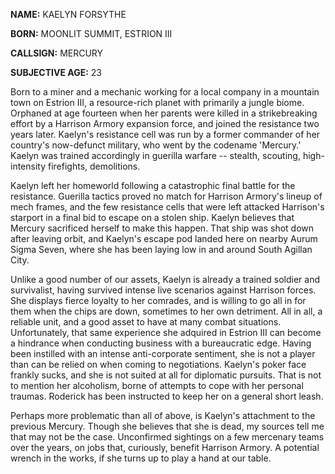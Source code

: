 **NAME:** KAELYN FORSYTHE

**BORN:** MOONLIT SUMMIT, ESTRION III

**CALLSIGN:** MERCURY

**SUBJECTIVE AGE:** 23

Born to a miner and a mechanic working for a local company in a mountain town on Estrion III, a resource-rich planet with primarily a jungle biome. Orphaned at age fourteen when her parents were killed in a strikebreaking effort by a Harrison Armory expansion force, and joined the resistance two years later. Kaelyn's resistance cell was run by a former commander of her country's now-defunct military, who went by the codename 'Mercury.' Kaelyn was trained accordingly in guerilla warfare -- stealth, scouting, high-intensity firefights, demolitions.

Kaelyn left her homeworld following a catastrophic final battle for the resistance. Guerilla tactics proved no match for Harrison Armory's lineup of mech frames, and the few resistance cells that were left attacked Harrison's starport in a final bid to escape on a stolen ship. Kaelyn believes that Mercury sacrificed herself to make this happen. That ship was shot down after leaving orbit, and Kaelyn's escape pod landed here on nearby Aurum Sigma Seven, where she has been laying low in and around South Agillan City.

Unlike a good number of our assets, Kaelyn is already a trained soldier and survivalist, having survived intense live scenarios against Harrison forces. She displays fierce loyalty to her comrades, and is willing to go all in for them when the chips are down, sometimes to her own detriment. All in all, a reliable unit, and a good asset to have at many combat situations. Unfortunately, that same experience she adquired in Estrion III can become a hindrance when conducting business with a bureaucratic edge. Having been instilled with an intense anti-corporate sentiment, she is not a player than can be relied on when coming to negotiations. Kaelyn's poker face frankly sucks, and she is not suited at all for diplomatic pursuits. That is not to mention her alcoholism, borne of attempts to cope with her personal traumas. Roderick has been instructed to keep her on a general short leash.

Perhaps more problematic than all of above, is Kaelyn's attachment to the previous Mercury. Though she believes that she is dead, my sources tell me that may not be the case. Unconfirmed sightings on a few mercenary teams over the years, on jobs that, curiously, benefit Harrison Armory. A potential wrench in the works, if she turns up to play a hand at our table.
